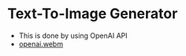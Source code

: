 # Text-To-Image Generator
+ This is done by using OpenAI API
+ [openai.webm](https://user-images.githubusercontent.com/94846379/232222968-33b576bf-5a63-4166-9e82-58b725e03703.webm)